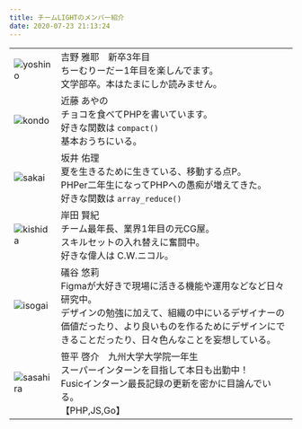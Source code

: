 ```yaml
---
title: チームLIGHTのメンバー紹介
date: 2020-07-23 21:13:24
---
```


|||
|---|---|
|![yoshino](/members/index/yoshino.png)|吉野 雅耶　新卒3年目<br>ちーむりーだー1年目を楽しんでます。<br>文学部卒。本はたまにしか読みません。|
|![kondo](/members/index/kondo.png)|近藤 あやの<br>チョコを食べてPHPを書いています。<br>好きな関数は `compact()` <br>基本おうちにいる。|
|![sakai](/members/index/sakai.jpg)|坂井 佑理<br>夏を生きるために生きている、移動する点P。<br>PHPer二年生になってPHPへの愚痴が増えてきた。<br>好きな関数は `array_reduce()`|
|![kishida](/members/index/kishida.png)|岸田 賢紀<br>チーム最年長、業界1年目の元CG屋。<br>スキルセットの入れ替えに奮闘中。<br>好きな偉人は C.W.ニコル。|
|![isogai](/members/index/isogai.jpg)|礒谷 悠莉<br>Figmaが大好きで現場に活きる機能や運用などなど日々研究中。<br>デザインの勉強に加えて、組織の中にいるデザイナーの価値だったり、より良いものを作るためにデザインにできることだったり、日々色んなことを妄想している。|
|![sasahira](/members/index/sasahira.jpg)|笹平 啓介　九州大学大学院一年生<br>スーパーインターンを目指して本日も出勤中！<br>Fusicインターン最長記録の更新を密かに目論んでいる。<br>【PHP,JS,Go】|
